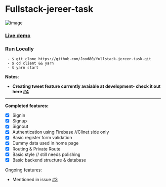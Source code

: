 # Fullstack-jereer-task
![image](https://user-images.githubusercontent.com/56412800/149639125-c06a5a86-b578-4f98-916a-697aff9e923c.png)

### [Live demo](https://jereer-task-fullstack.herokuapp.com/)

### Run Locally
```
 - $ git clone https://github.com/Jood80/fullstack-jereer-task.git
 - $ cd client && yarn
 - $ yarn start
```
 
**Notes**: 
- **Creating tweet feature currently avaiable at development- check it out here [#4](https://github.com/Jood80/fullstack-jereer-task/pull/4)**

----

**Completed features:**
- [x] Signin
- [x] Signup
- [x] Signout
- [x] Authentication using Firebase //Clinet side only
- [x] Basic register form validation
- [x] Dummy data used in home page
- [x] Routing & Private Route
- [x] Basic style // still needs polishing
- [x] Basic backend structure & database 

Ongoing features:
 - Mentioned in issue [#3](https://github.com/Jood80/fullstack-jereer-task/issues/3)
